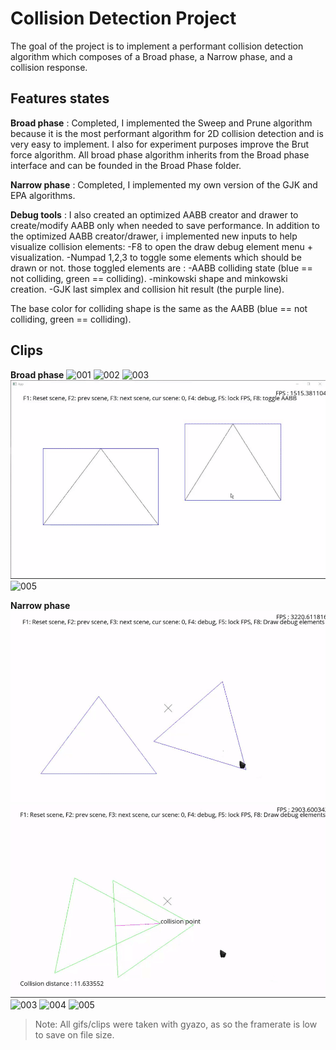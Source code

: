 # Collision Detection Project

The goal of the project is to implement a performant collision detection algorithm which composes of a Broad phase, a Narrow phase, and a collision response.


## Features states

**Broad phase** : Completed, I implemented the Sweep and Prune algorithm because it is the most performant algorithm for 2D collision detection and is very easy to implement. I also for experiment purposes improve the Brut force algorithm. All broad phase algorithm inherits from the Broad phase interface and can be founded in the Broad Phase folder.

**Narrow phase** : Completed, I implemented my own version of the GJK and EPA algorithms. 

**Debug tools** : I also created an optimized AABB creator and drawer to create/modify AABB only when needed to save performance.
In addition to the optimized AABB creator/drawer, i implemented new inputs to help visualize collision elements:
-F8 to open the draw debug element menu + visualization.
-Numpad 1,2,3 to toggle some elements which should be drawn or not.
those toggled elements are :
-AABB colliding state (blue == not colliding, green == colliding).
-minkowski shape and minkowski creation.
-GJK last simplex and collision hit result (the purple line).

The base color for colliding shape is the same as the AABB (blue == not colliding, green == colliding). 

## Clips
**Broad phase**
![001](./SCREENS/Gifs/001.gif)
![002](./SCREENS/Gifs/002.gif)
![003](./SCREENS/Gifs/003.gif)
![004](./SCREENS/Gifs/004.gif)
![005](./SCREENS/Gifs/005.gif)

**Narrow phase**
![001](./SCREENS/Gifs/006.gif)
![002](./SCREENS/Gifs/007.gif)
![003](./SCREENS/Gifs/008.gif)
![004](./SCREENS/Gifs/009.gif)
![005](./SCREENS/Gifs/010.gif)

> Note: All gifs/clips were taken with gyazo, as so the framerate is low to save on file size.
